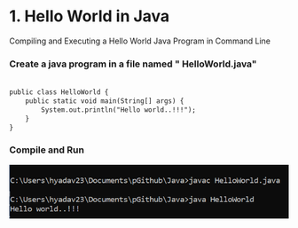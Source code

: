 # 1. Hello World in Java

Compiling and Executing a Hello World Java Program in Command Line 

### Create a java program in a file named " HelloWorld.java"

```text

public class HelloWorld {
    public static void main(String[] args) {
        System.out.println("Hello world..!!!");
    }
}
```

### Compile and Run

![](../.gitbook/assets/image%20%2812%29.png)





